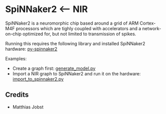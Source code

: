# SpiNNaker2 <-- NIR

SpiNNaker2 is a neuromorphic chip based around a grid of ARM Cortex-M4F processors which are tighly coupled with accelerators and a network-on-chip optimized for, but not limited to transmission of spikes.

Running this requires the following library and installed SpiNNaker2 hardware: [py-spinnaker2](https://gitlab.com/spinnaker2/py-spinnaker2)

Examples:
* Create a graph first: [generate_model.py](https://github.com/neuromorphs/nir/tree/main/example/spinnaker2/generate_model.py)
* Import a NIR graph to SpiNNaker2 and run it on the hardware: [import_to_spinnaker2.py](https://github.com/neuromorphs/nir/tree/main/example/spinnaker2/import_to_spinnaker2.py)

## Credits

* Matthias Jobst